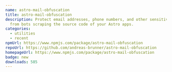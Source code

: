 ```yaml
---
name: astro-mail-obfuscation
title: astro-mail-obfuscation
description: Protect email addresses, phone numbers, and other sensitive data
  from bots scraping the source code of your Astro apps.
categories:
  - utilities
  - recent
npmUrl: https://www.npmjs.com/package/astro-mail-obfuscation
repoUrl: https://github.com/andreas-brunner/astro-mail-obfuscation
homepageUrl: https://www.npmjs.com/package/astro-mail-obfuscation
badge: new
downloads: 585
---
```

